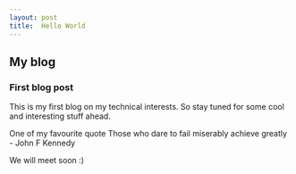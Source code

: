 ```yaml
---
layout: post
title:  Hello World
---
```


## My blog
### First blog post
This is my first blog on my technical interests. 
So stay tuned for some cool and interesting  stuff ahead.

One of my favourite quote
Those who dare to fail miserably achieve greatly - John F Kennedy


We will meet soon :) 
